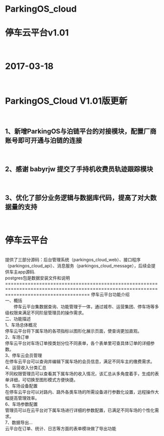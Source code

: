 # ParkingOS_cloud
<h1>停车云平台v1.01</h1></br>
<h1>2017-03-18</h1></br>
<h1>ParkingOS_Cloud V1.01版更新</h1></br>
<h2>1、新增ParkingOS与泊链平台的对接模块，配置厂商账号即可开通与泊链的连接</h2></br>
<h2>2、感谢 babyrjw 提交了手持机收费员轨迹跟踪模块</h2></br>
<h2>3、优化了部分业务逻辑与数据库代码，提高了对大数据量的支持</h2></br>
<h1>停车云平台</h1></br>
提供了三部分源码：后台管理系统（parkingos_cloud_web）、接口程序（parkingos_cloud_api）、消息服务（parkingos_cloud_message），后续会提供车主app源码.</br>
postgres包是数据安装文件和说明
==========================================================================================================================================
停车云平台功能介绍</br>
一、概括</br>
　　停车云平台集数据查询、功能管理于一体，通过城市、运营集团、停车场等多级权限来满足不同阶层管理员的操作需求。</br>
二、功能描述</br>
1、车场总体概况</br>
停车云平台将下属车场的各项指标以图形化展示页面，使查询更加直观。</br>
2、车场订单</br>
停车云平台对车场订单按类划分位不同表单，各个表单里可查具体订单的详细参数。</br>
3、停车云会员管理</br>
在停车云平台可以查询并编辑下属车场的会员信息，满足不同车主的缴费需求。</br>
4、运营收入分类汇总</br>
不同权限管理员可以查看其下属车场的收入情况，该汇总从多角度着手，生成的表单详细，可切换至图形模式方便快捷。</br>
5、车场设备配置</br>
在停车云平台可以对路内、路外各类车场的所需设备进行参数化设置，远程操作大幅提高管理效率。</br>
6、车场参数配置</br>
管理员可以在云平台对下属车场进行详细的参数配置，已满足不同车场的个性化需求。</br>
7、数据导出...</br>
云平台在订单、统计、日志等方面的表单模块做了导出功能</br>

